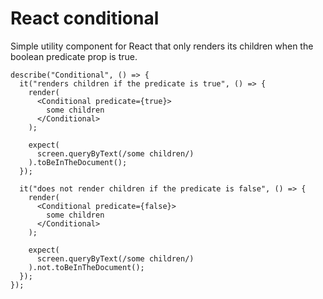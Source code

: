 # React conditional

Simple utility component for React that only renders its children when the boolean predicate prop is true.

```
describe("Conditional", () => {
  it("renders children if the predicate is true", () => {
    render(
      <Conditional predicate={true}>
        some children
      </Conditional>
    );

    expect(
      screen.queryByText(/some children/)
    ).toBeInTheDocument();
  });

  it("does not render children if the predicate is false", () => {
    render(
      <Conditional predicate={false}>
        some children
      </Conditional>
    );

    expect(
      screen.queryByText(/some children/)
    ).not.toBeInTheDocument();
  });
});
```
